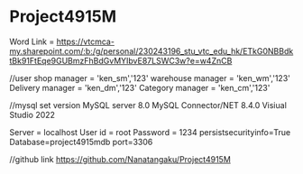 # Project4915M

Word Link = https://vtcmca-my.sharepoint.com/:b:/g/personal/230243196_stu_vtc_edu_hk/ETkG0NBBdktBk91FtEqe9GUBmzFhBdGvMYIbvE87LSWC3w?e=w4ZnCB

//user
shop manager = 'ken_sm','123'
warehouse manager = 'ken_wm','123'
Delivery manager = 'ken_dm','123'
Category manager = 'ken_cm','123'

//mysql set version 
MySQL server 8.0
MySQL Connector/NET 8.4.0
Visiual Studio 2022 

Server = localhost
User id = root
Password = 1234
persistsecurityinfo=True
Database=project4915mdb
port=3306

//github link 
https://github.com/Nanatangaku/Project4915M